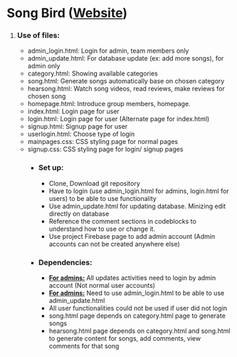 <h1>Song Bird (<a href="https://songbird-180a0.web.app">Website</a>) </h1>
<ol>
    <li><h3>Use of files:</h3>
    <ul>
        <li>admin_login.html: Login for admin, team members only</li>
        <li>admin_update.html: For database update (ex: add more songs), for admin only</li>
        <li>category.html: Showing available categories</li>
        <li>song.html: Generate songs automatically base on chosen category</li>
        <li>hearsong.html: Watch song videos, read reviews, make reviews for chosen song </li>
        <li>homepage.html: Introduce group members, homepage.</li>
        <li>index.html: Login page for user</li>
        <li>login.html: Login page for user (Alternate page for index.html)</li>
        <li>signup.html: Signup page for user</li>
        <li>userlogin.html: Choose type of login</li>
        <li>mainpages.css: CSS styling page for normal pages</li>
        <li>signup.css: CSS styling page for login/ signup pages</li>
    <ul>
    </li>
    <li><h3>Set up:</h3>
    <ul>
        <li>Clone, Download git repository</li>
        <li>Have to login (use admin_login.html for admins, login.html for users) to be able to use functionality
        </li>
        <li>Use admin_update.html for updating database. Minizing edit directly on database </li>
        <li>Reference the comment sections in codeblocks to understand how to use or change it.</li>
        <li>Use project Firebase page to add admin account (Admin accounts can not be created anywhere else) </li>
    </ul>
    </li>
    <li><h3>Dependencies:</h3>
    <ul>
        <li><b><u>For admins:</b></u> All updates activities need to login by admin account (Not normal user accounts)</li>
        <li><b><u>For admins:</b></u> Need to use admin_login.html to be able to use admin_update.html</li>
        <li>All user functionalities could not be used if user did not login</li>
        <li>song.html page depends on category.html page to generate songs</li>
        <li>hearsong.html page depends on category.html and song.html to generate content for songs, add comments, view comments for that song</li>
    </ul>
    </li>
</ol>
        
     